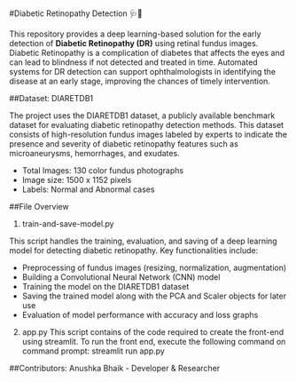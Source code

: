 #Diabetic Retinopathy Detection 🩺🧠

This repository provides a deep learning-based solution for the early detection of **Diabetic Retinopathy (DR)** using retinal fundus images. 
Diabetic Retinopathy is a complication of diabetes that affects the eyes and can lead to blindness if not detected and treated in time. 
Automated systems for DR detection can support ophthalmologists in identifying the disease at an early stage, improving the chances of timely intervention.


##Dataset: DIARETDB1

The project uses the DIARETDB1 dataset, a publicly available benchmark dataset for evaluating diabetic retinopathy detection methods.
This dataset consists of high-resolution fundus images labeled by experts to indicate the presence and severity of diabetic retinopathy features 
such as microaneurysms, hemorrhages, and exudates.

- Total Images: 130 color fundus photographs
- Image size: 1500 x 1152 pixels
- Labels: Normal and Abnormal cases


##File Overview

1. train-and-save-model.py

This script handles the training, evaluation, and saving of a deep learning model for detecting diabetic retinopathy. Key functionalities include:

- Preprocessing of fundus images (resizing, normalization, augmentation)
- Building a Convolutional Neural Network (CNN) model
- Training the model on the DIARETDB1 dataset
- Saving the trained model along with the PCA and Scaler objects for later use
- Evaluation of model performance with accuracy and loss graphs

2. app.py
   This script contains of the code required to create the front-end using streamlit.
   To run the front end, execute the following command on command prompt: streamlit run app.py


##Contributors: Anushka Bhaik - Developer & Researcher
